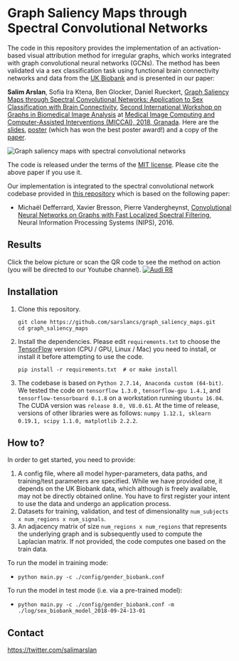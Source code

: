 
# Graph Saliency Maps through Spectral Convolutional Networks

The code in this repository provides the implementation of an activation-based visual attribution method for irregular graphs, which works integrated with graph convolutional neural networks (GCNs). The method has been validated via a sex classification task using functional brain connectivity networks and data from the [UK Biobank](http://www.ukbiobank.ac.uk/) and is presented in our paper: 

**Salim Arslan**, Sofia Ira Ktena, Ben Glocker, Daniel Rueckert, [Graph Saliency Maps through Spectral Convolutional Networks: Application to Sex Classification with Brain Connectivity](https://arxiv.org/abs/1806.01764), [Second International Workshop on Graphs in Biomedical Image Analysis](https://grail-miccai.github.io/) at [Medical Image Computing and Computer-Assisted Interventions (MICCAI), 2018, Granada](https://miccai2018.org/en/Default.asp?). Here are the [slides](#), [poster](https://www.researchgate.net/profile/Salim_Arslan/publication/327751019_Poster/data/5ba24ac945851574f7d66901/arslan-salim-poster-A0.pdf) (which has won the best poster award!) and a copy of the [paper](https://arxiv.org/abs/1806.01764).  

![Graph saliency maps with spectral convolutional networks](http://gdurl.com/HACf)

The code is released under the terms of the [MIT license](https://github.com/sarslancs/graph_saliency_maps/blob/master/licence.txt). Please cite the above paper if you use it.

Our implementation is integrated to the spectral convolutional network codebase provided in [this repository](https://github.com/mdeff) which is based on the following paper:  
 - Michaël Defferrard, Xavier Bresson, Pierre Vandergheynst,  [Convolutional Neural Networks on Graphs with Fast Localized Spectral Filtering](https://arxiv.org/abs/1606.09375), Neural Information Processing Systems (NIPS), 2016.  

## Results
Click the below picture or scan the QR code to see the method on action (you will be directed to our Youtube channel).
[![Audi R8](http://gdurl.com/yHO9G)](https://www.youtube.com/watch?v=F7K-8P-OcRs "Graph saliency maps with spectral convolutional networks")

## Installation
1.  Clone this repository.
	```
    git clone https://github.com/sarslancs/graph_saliency_maps.git
    cd graph_saliency_maps
	```
   
2.  Install the dependencies. Please edit  `requirements.txt`  to choose the [TensorFlow](https://www.tensorflow.org/install/) version (CPU / GPU, Linux / Mac) you need to install, or install it before attempting to use the code. 

	```
	pip install -r requirements.txt  # or make install
	```

3. The codebase is based on `Python 2.7.14, Anaconda custom (64-bit)`. We tested the code on `tensorflow 1.3.0` , `tensorflow-gpu 1.4.1`, and `tensorflow-tensorboard 0.1.8` on a workstation running `Ubuntu 16.04`. The CUDA version was `release 8.0, V8.0.61`. At the time of release, versions of other libraries were as follows: `numpy 1.12.1, sklearn 0.19.1, scipy 1.1.0, matplotlib 2.2.2`.

## How to?
In order to get started, you need to provide:

 1. A config file, where all model hyper-parameters, data paths, and training/test parameters are specified. While we have provided one, it depends on the UK Biobank data, which although is freely available, may not be directly obtained online. You have to first register your intent to use the data and undergo an application process. 
 2. Datasets for training, validation, and test of dimensionality `num_subjects x num_regions x num_signals`.  
 3. An adjacency matrix of size `num_regions x num_regions` that represents the underlying graph and is subsequently used to compute the Laplacian matrix. If not provided, the code computes one based on the train data.

To run the model in training mode:
 - `python main.py -c ./config/gender_biobank.conf`

To run the model in test mode (i.e. via a pre-trained model):
 - `python main.py -c ./config/gender_biobank.conf -m
   ./log/sex_biobank_model_2018-09-24-13-01`

## Contact
https://twitter.com/salimarslan

	
	
